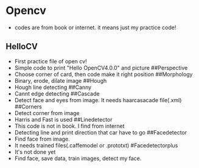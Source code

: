 # Opencv
- codes are from book or internet. it means just my practice code!
## HelloCV
- First practice file of open cv!
- Simple code to print "Hello OpenCV4.0.0" and picture
##Perspective
- Choose corner of card, then code make it right position
##Morphology
- Binary, erode, dilate image
##Hough
- Hough line detecting
##Canny
- Cannt edge detecting
##Cascade
- Detect face and eyes from image. It needs haarcasacade file(.xml)
##Corners
- Detect corner from image
- Harris and Fast is used
##Linedetector
- This code is not in book. I find from internet
- Detecting line and print direction that car have to go
##Facedetector
- Find face from image.
- It needs trained files(.caffemodel or .prototxt)
#Facedetectorplus
- It's not done yet
- Find face, save data, train images, detect my face.
